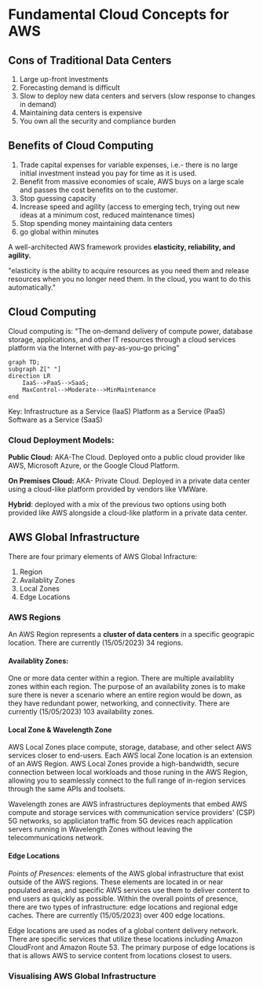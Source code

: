 # Fundamental Cloud Concepts for AWS

## Cons of Traditional Data Centers
1. Large up-front investments
2. Forecasting demand is difficult
3. Slow to deploy new data centers and servers (slow response to changes in demand)
4. Maintaining data centers is expensive
5. You own all the security and compliance burden

## Benefits of Cloud Computing
1. Trade capital expenses for variable expenses, i.e.- there is no large initial investment instead you pay for time as it is used.
2. Benefit from massive economies of scale, AWS buys on a large scale and passes the cost benefits on to the customer. 
3. Stop guessing capacity
4. Increase speed and agility (access to emerging tech, trying out new ideas at a minimum cost, reduced maintenance times)
5. Stop spending money maintaining data centers
6. go global within minutes

A well-architected AWS framework provides **elasticity, reliability, and agility.**

"elasticity is the ability to acquire resources as you need them and release resources when you no longer need them. In the cloud, you want to do this automatically."

## Cloud Computing
Cloud computing is: "The on-demand delivery of compute power, database storage, applications, and other IT resources through a cloud services platform via the Internet with pay-as-you-go pricing"

```mermaid
graph TD;
subgraph Z[" "]
direction LR
    IaaS-->PaaS-->SaaS;
    MaxControl-->Moderate-->MinMaintenance
end
```
Key:
Infrastructure as a Service (IaaS) 
Platform as a Service (PaaS)
Software as a Service (SaaS)

### Cloud Deployment Models:
**Public Cloud:** AKA-The Cloud. Deployed onto a public cloud provider like AWS, Microsoft Azure, or the Google Cloud Platform.

**On Premises Cloud:** AKA- Private Cloud. Deployed in a private data center using a cloud-like platform provided by vendors like VMWare.

**Hybrid**: deployed with a mix of the previous two options using both provided like AWS alongside a cloud-like platform in a private data center.

## AWS Global Infrastructure
There are four primary elements of AWS Global Infracture:
1. Region
2. Availablity Zones
3. Local Zones
4. Edge Locations

### AWS Regions
An AWS Region represents a **cluster of data centers** in a specific geograpic location.
There are currently (15/05/2023) 34 regions.

#### Availablity Zones:
One or more data center within a region. There are multiple availablity zones within each region.
The purpose of an availability zones is to make sure there is never a scenario where an entire region would be down, as they have redundant power, networking, and connectivity. 
There are currently (15/05/2023) 103 availability zones.

#### Local Zone & Wavelength Zone
AWS Local Zones place compute, storage, database, and other select AWS services closer to end-users. Each AWS local Zone location is an extension of an AWS Region. AWS Local Zones provide a high-bandwidth, secure connection between local workloads and those runing in the AWS Region, allowing you to seamlessly connect to the full range of in-region services through the same APIs and toolsets.

Wavelength zones are AWS infrastructures deployments that embed AWS compute and storage services with communication service providers' (CSP) 5G networks, so appliciaton traffic from 5G devices reach application servers running in Wavelength Zones without leaving the telecommunications network.

#### Edge Locations
_Points of Presences:_ elements of the AWS global infrastructure that exist outside of the AWS regions. These elements are located in or near populated areas, and specific AWS services use them to deliver content to end users as quickly as possible. Within the overall points of presence, there are two types of infrastructure: edge locations and regional edge caches.
There are currently (15/05/2023) over 400 edge locations.

Edge locations are used as nodes of a global content delivery network. There are specific services that utilize these locations including Amazon CloudFront and Amazon Route 53. 
The primary purpose of edge locations is that is allows AWS to service content from locations closest to users.

### Visualising AWS Global Infrastructure


